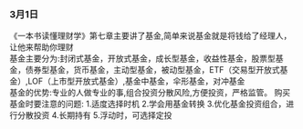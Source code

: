### 3月1日
《一本书读懂理财学》第七章主要讲了基金,简单来说基金就是将钱给了经理人，让他来帮助你理财  
基金主要分为:封闭式基金，开放式基金，成长型基金，收益性基金，股票型基金，债券型基金，货币基金，主动型基金，被动型基金，ETF（交易型开放式基金）,LOF（上市型开放式基金）,基金中基金，伞形基金，对冲基金  
基金的优势:专业的人做专业的事,组合投资分散风险,方便投资，严格监管。
购买基金时要注意的问题:
1.适度选择时机 2.学会用基金转换 3.优化基金投资组合，进行分散投资 4.长期持有 5.浮动时，可选择定投  
